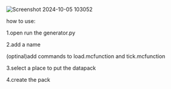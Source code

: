 ![Screenshot 2024-10-05 103052](https://github.com/user-attachments/assets/eb6dc840-7989-454a-aecd-faa31d42ad61)

how to use:

1.open run the generator.py

2.add a name

(optinal)add commands to load.mcfunction and tick.mcfunction

3.select a place to put the datapack

4.create the pack
